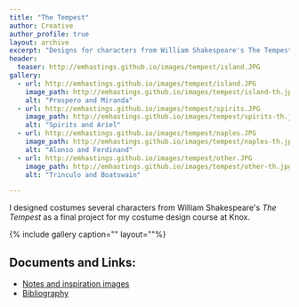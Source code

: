 ```yaml
---
title: "The Tempest"
author: Creative
author_profile: true
layout: archive
excerpt: "Designs for characters from William Shakespeare's The Tempest"
header:
  teaser: http://emhastings.github.io/images/tempest/island.JPG
gallery:
  - url: http://emhastings.github.io/images/tempest/island.JPG
    image_path: http://emhastings.github.io/images/tempest/island-th.jpg
    alt: "Prospero and Miranda"
  - url: http://emhastings.github.io/images/tempest/spirits.JPG
    image_path: http://emhastings.github.io/images/tempest/spirits-th.jpg
    alt: "Spirits and Ariel"
  - url: http://emhastings.github.io/images/tempest/naples.JPG
    image_path: http://emhastings.github.io/images/tempest/naples-th.jpg
    alt: "Alonso and Ferdinand"
  - url: http://emhastings.github.io/images/tempest/other.JPG
    image_path: http://emhastings.github.io/images/tempest/other-th.jpg
    alt: "Trinculo and Boatswain"

---
```


I designed costumes several characters from William Shakespeare's _The Tempest_ as a final project for my costume design course at Knox.

{% include gallery caption="" layout=""%}

## Documents and Links:
* [Notes and inspiration images](http://emhastings.github.io/files/tempest-notes.pdf)
* [Bibliography](http://emhastings.github.io/files/tempest-sources.pdf)


